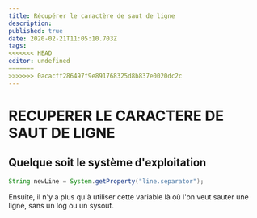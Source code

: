 ```yaml
---
title: Récupérer le caractère de saut de ligne
description: 
published: true
date: 2020-02-21T11:05:10.703Z
tags: 
<<<<<<< HEAD
editor: undefined
=======
>>>>>>> 0acacff286497f9e891768325d8b837e0020dc2c
---
```


# RECUPERER LE CARACTERE DE SAUT DE LIGNE

## Quelque soit le système d'exploitation

```java
String newLine = System.getProperty("line.separator");
```

Ensuite, il n'y a plus qu'à utiliser cette variable là où l'on veut sauter une ligne, sans un log ou un sysout.
